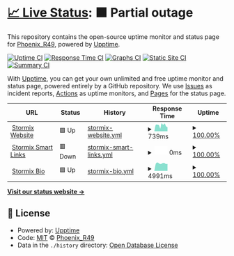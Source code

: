 # [📈 Live Status](https://PhoenixR49.github.io/stormix-status-page): <!--live status--> **🟧 Partial outage**

This repository contains the open-source uptime monitor and status page for [Phoenix_R49](https://PhoenixR49.github.io/stormix-status-page), powered by [Upptime](https://github.com/upptime/upptime).

[![Uptime CI](https://github.com/PhoenixR49/stormix-status-page/workflows/Uptime%20CI/badge.svg)](https://github.com/PhoenixR49/stormix-status-page/actions?query=workflow%3A%22Uptime+CI%22)
[![Response Time CI](https://github.com/PhoenixR49/stormix-status-page/workflows/Response%20Time%20CI/badge.svg)](https://github.com/PhoenixR49/stormix-status-page/actions?query=workflow%3A%22Response+Time+CI%22)
[![Graphs CI](https://github.com/PhoenixR49/stormix-status-page/workflows/Graphs%20CI/badge.svg)](https://github.com/PhoenixR49/stormix-status-page/actions?query=workflow%3A%22Graphs+CI%22)
[![Static Site CI](https://github.com/PhoenixR49/stormix-status-page/workflows/Static%20Site%20CI/badge.svg)](https://github.com/PhoenixR49/stormix-status-page/actions?query=workflow%3A%22Static+Site+CI%22)
[![Summary CI](https://github.com/PhoenixR49/stormix-status-page/workflows/Summary%20CI/badge.svg)](https://github.com/PhoenixR49/stormix-status-page/actions?query=workflow%3A%22Summary+CI%22)

With [Upptime](https://upptime.js.org), you can get your own unlimited and free uptime monitor and status page, powered entirely by a GitHub repository. We use [Issues](https://github.com/PhoenixR49/stormix-status-page/issues) as incident reports, [Actions](https://github.com/PhoenixR49/stormix-status-page/actions) as uptime monitors, and [Pages](https://PhoenixR49.github.io/stormix-status-page) for the status page.

<!--start: status pages-->
<!-- This summary is generated by Upptime (https://github.com/upptime/upptime) -->
<!-- Do not edit this manually, your changes will be overwritten -->
<!-- prettier-ignore -->
| URL | Status | History | Response Time | Uptime |
| --- | ------ | ------- | ------------- | ------ |
| <img alt="" src="https://icons.duckduckgo.com/ip3/stormixmusic.com.ico" height="13"> [Stormix Website](https://stormixmusic.com) | 🟩 Up | [stormix-website.yml](https://github.com/PhoenixR49/stormix-status-page/commits/HEAD/history/stormix-website.yml) | <details><summary><img alt="Response time graph" src="./graphs/stormix-website/response-time-week.png" height="20"> 739ms</summary><br><a href="https://status.stormixmusic.com/history/stormix-website"><img alt="Response time 811" src="https://img.shields.io/endpoint?url=https%3A%2F%2Fraw.githubusercontent.com%2FPhoenixR49%2Fstormix-status-page%2FHEAD%2Fapi%2Fstormix-website%2Fresponse-time.json"></a><br><a href="https://status.stormixmusic.com/history/stormix-website"><img alt="24-hour response time 528" src="https://img.shields.io/endpoint?url=https%3A%2F%2Fraw.githubusercontent.com%2FPhoenixR49%2Fstormix-status-page%2FHEAD%2Fapi%2Fstormix-website%2Fresponse-time-day.json"></a><br><a href="https://status.stormixmusic.com/history/stormix-website"><img alt="7-day response time 739" src="https://img.shields.io/endpoint?url=https%3A%2F%2Fraw.githubusercontent.com%2FPhoenixR49%2Fstormix-status-page%2FHEAD%2Fapi%2Fstormix-website%2Fresponse-time-week.json"></a><br><a href="https://status.stormixmusic.com/history/stormix-website"><img alt="30-day response time 730" src="https://img.shields.io/endpoint?url=https%3A%2F%2Fraw.githubusercontent.com%2FPhoenixR49%2Fstormix-status-page%2FHEAD%2Fapi%2Fstormix-website%2Fresponse-time-month.json"></a><br><a href="https://status.stormixmusic.com/history/stormix-website"><img alt="1-year response time 811" src="https://img.shields.io/endpoint?url=https%3A%2F%2Fraw.githubusercontent.com%2FPhoenixR49%2Fstormix-status-page%2FHEAD%2Fapi%2Fstormix-website%2Fresponse-time-year.json"></a></details> | <details><summary><a href="https://status.stormixmusic.com/history/stormix-website">100.00%</a></summary><a href="https://status.stormixmusic.com/history/stormix-website"><img alt="All-time uptime 100.00%" src="https://img.shields.io/endpoint?url=https%3A%2F%2Fraw.githubusercontent.com%2FPhoenixR49%2Fstormix-status-page%2FHEAD%2Fapi%2Fstormix-website%2Fuptime.json"></a><br><a href="https://status.stormixmusic.com/history/stormix-website"><img alt="24-hour uptime 100.00%" src="https://img.shields.io/endpoint?url=https%3A%2F%2Fraw.githubusercontent.com%2FPhoenixR49%2Fstormix-status-page%2FHEAD%2Fapi%2Fstormix-website%2Fuptime-day.json"></a><br><a href="https://status.stormixmusic.com/history/stormix-website"><img alt="7-day uptime 100.00%" src="https://img.shields.io/endpoint?url=https%3A%2F%2Fraw.githubusercontent.com%2FPhoenixR49%2Fstormix-status-page%2FHEAD%2Fapi%2Fstormix-website%2Fuptime-week.json"></a><br><a href="https://status.stormixmusic.com/history/stormix-website"><img alt="30-day uptime 100.00%" src="https://img.shields.io/endpoint?url=https%3A%2F%2Fraw.githubusercontent.com%2FPhoenixR49%2Fstormix-status-page%2FHEAD%2Fapi%2Fstormix-website%2Fuptime-month.json"></a><br><a href="https://status.stormixmusic.com/history/stormix-website"><img alt="1-year uptime 100.00%" src="https://img.shields.io/endpoint?url=https%3A%2F%2Fraw.githubusercontent.com%2FPhoenixR49%2Fstormix-status-page%2FHEAD%2Fapi%2Fstormix-website%2Fuptime-year.json"></a></details>
| <img alt="" src="https://icons.duckduckgo.com/ip3/play.stormixmusic.com.ico" height="13"> [Stormix Smart Links](https://play.stormixmusic.com) | 🟥 Down | [stormix-smart-links.yml](https://github.com/PhoenixR49/stormix-status-page/commits/HEAD/history/stormix-smart-links.yml) | <details><summary><img alt="Response time graph" src="./graphs/stormix-smart-links/response-time-week.png" height="20"> 0ms</summary><br><a href="https://status.stormixmusic.com/history/stormix-smart-links"><img alt="Response time 4871" src="https://img.shields.io/endpoint?url=https%3A%2F%2Fraw.githubusercontent.com%2FPhoenixR49%2Fstormix-status-page%2FHEAD%2Fapi%2Fstormix-smart-links%2Fresponse-time.json"></a><br><a href="https://status.stormixmusic.com/history/stormix-smart-links"><img alt="24-hour response time 0" src="https://img.shields.io/endpoint?url=https%3A%2F%2Fraw.githubusercontent.com%2FPhoenixR49%2Fstormix-status-page%2FHEAD%2Fapi%2Fstormix-smart-links%2Fresponse-time-day.json"></a><br><a href="https://status.stormixmusic.com/history/stormix-smart-links"><img alt="7-day response time 0" src="https://img.shields.io/endpoint?url=https%3A%2F%2Fraw.githubusercontent.com%2FPhoenixR49%2Fstormix-status-page%2FHEAD%2Fapi%2Fstormix-smart-links%2Fresponse-time-week.json"></a><br><a href="https://status.stormixmusic.com/history/stormix-smart-links"><img alt="30-day response time 19523" src="https://img.shields.io/endpoint?url=https%3A%2F%2Fraw.githubusercontent.com%2FPhoenixR49%2Fstormix-status-page%2FHEAD%2Fapi%2Fstormix-smart-links%2Fresponse-time-month.json"></a><br><a href="https://status.stormixmusic.com/history/stormix-smart-links"><img alt="1-year response time 4871" src="https://img.shields.io/endpoint?url=https%3A%2F%2Fraw.githubusercontent.com%2FPhoenixR49%2Fstormix-status-page%2FHEAD%2Fapi%2Fstormix-smart-links%2Fresponse-time-year.json"></a></details> | <details><summary><a href="https://status.stormixmusic.com/history/stormix-smart-links">100.00%</a></summary><a href="https://status.stormixmusic.com/history/stormix-smart-links"><img alt="All-time uptime 100.00%" src="https://img.shields.io/endpoint?url=https%3A%2F%2Fraw.githubusercontent.com%2FPhoenixR49%2Fstormix-status-page%2FHEAD%2Fapi%2Fstormix-smart-links%2Fuptime.json"></a><br><a href="https://status.stormixmusic.com/history/stormix-smart-links"><img alt="24-hour uptime 100.00%" src="https://img.shields.io/endpoint?url=https%3A%2F%2Fraw.githubusercontent.com%2FPhoenixR49%2Fstormix-status-page%2FHEAD%2Fapi%2Fstormix-smart-links%2Fuptime-day.json"></a><br><a href="https://status.stormixmusic.com/history/stormix-smart-links"><img alt="7-day uptime 100.00%" src="https://img.shields.io/endpoint?url=https%3A%2F%2Fraw.githubusercontent.com%2FPhoenixR49%2Fstormix-status-page%2FHEAD%2Fapi%2Fstormix-smart-links%2Fuptime-week.json"></a><br><a href="https://status.stormixmusic.com/history/stormix-smart-links"><img alt="30-day uptime 100.00%" src="https://img.shields.io/endpoint?url=https%3A%2F%2Fraw.githubusercontent.com%2FPhoenixR49%2Fstormix-status-page%2FHEAD%2Fapi%2Fstormix-smart-links%2Fuptime-month.json"></a><br><a href="https://status.stormixmusic.com/history/stormix-smart-links"><img alt="1-year uptime 100.00%" src="https://img.shields.io/endpoint?url=https%3A%2F%2Fraw.githubusercontent.com%2FPhoenixR49%2Fstormix-status-page%2FHEAD%2Fapi%2Fstormix-smart-links%2Fuptime-year.json"></a></details>
| <img alt="" src="https://icons.duckduckgo.com/ip3/bio.stormixmusic.com.ico" height="13"> [Stormix Bio](https://bio.stormixmusic.com) | 🟩 Up | [stormix-bio.yml](https://github.com/PhoenixR49/stormix-status-page/commits/HEAD/history/stormix-bio.yml) | <details><summary><img alt="Response time graph" src="./graphs/stormix-bio/response-time-week.png" height="20"> 4991ms</summary><br><a href="https://status.stormixmusic.com/history/stormix-bio"><img alt="Response time 3811" src="https://img.shields.io/endpoint?url=https%3A%2F%2Fraw.githubusercontent.com%2FPhoenixR49%2Fstormix-status-page%2FHEAD%2Fapi%2Fstormix-bio%2Fresponse-time.json"></a><br><a href="https://status.stormixmusic.com/history/stormix-bio"><img alt="24-hour response time 4579" src="https://img.shields.io/endpoint?url=https%3A%2F%2Fraw.githubusercontent.com%2FPhoenixR49%2Fstormix-status-page%2FHEAD%2Fapi%2Fstormix-bio%2Fresponse-time-day.json"></a><br><a href="https://status.stormixmusic.com/history/stormix-bio"><img alt="7-day response time 4991" src="https://img.shields.io/endpoint?url=https%3A%2F%2Fraw.githubusercontent.com%2FPhoenixR49%2Fstormix-status-page%2FHEAD%2Fapi%2Fstormix-bio%2Fresponse-time-week.json"></a><br><a href="https://status.stormixmusic.com/history/stormix-bio"><img alt="30-day response time 4771" src="https://img.shields.io/endpoint?url=https%3A%2F%2Fraw.githubusercontent.com%2FPhoenixR49%2Fstormix-status-page%2FHEAD%2Fapi%2Fstormix-bio%2Fresponse-time-month.json"></a><br><a href="https://status.stormixmusic.com/history/stormix-bio"><img alt="1-year response time 3811" src="https://img.shields.io/endpoint?url=https%3A%2F%2Fraw.githubusercontent.com%2FPhoenixR49%2Fstormix-status-page%2FHEAD%2Fapi%2Fstormix-bio%2Fresponse-time-year.json"></a></details> | <details><summary><a href="https://status.stormixmusic.com/history/stormix-bio">100.00%</a></summary><a href="https://status.stormixmusic.com/history/stormix-bio"><img alt="All-time uptime 100.00%" src="https://img.shields.io/endpoint?url=https%3A%2F%2Fraw.githubusercontent.com%2FPhoenixR49%2Fstormix-status-page%2FHEAD%2Fapi%2Fstormix-bio%2Fuptime.json"></a><br><a href="https://status.stormixmusic.com/history/stormix-bio"><img alt="24-hour uptime 100.00%" src="https://img.shields.io/endpoint?url=https%3A%2F%2Fraw.githubusercontent.com%2FPhoenixR49%2Fstormix-status-page%2FHEAD%2Fapi%2Fstormix-bio%2Fuptime-day.json"></a><br><a href="https://status.stormixmusic.com/history/stormix-bio"><img alt="7-day uptime 100.00%" src="https://img.shields.io/endpoint?url=https%3A%2F%2Fraw.githubusercontent.com%2FPhoenixR49%2Fstormix-status-page%2FHEAD%2Fapi%2Fstormix-bio%2Fuptime-week.json"></a><br><a href="https://status.stormixmusic.com/history/stormix-bio"><img alt="30-day uptime 100.00%" src="https://img.shields.io/endpoint?url=https%3A%2F%2Fraw.githubusercontent.com%2FPhoenixR49%2Fstormix-status-page%2FHEAD%2Fapi%2Fstormix-bio%2Fuptime-month.json"></a><br><a href="https://status.stormixmusic.com/history/stormix-bio"><img alt="1-year uptime 100.00%" src="https://img.shields.io/endpoint?url=https%3A%2F%2Fraw.githubusercontent.com%2FPhoenixR49%2Fstormix-status-page%2FHEAD%2Fapi%2Fstormix-bio%2Fuptime-year.json"></a></details>

<!--end: status pages-->

[**Visit our status website →**](https://PhoenixR49.github.io/stormix-status-page)

## 📄 License

- Powered by: [Upptime](https://github.com/upptime/upptime)
- Code: [MIT](./LICENSE) © [Phoenix_R49](https://PhoenixR49.github.io/stormix-status-page)
- Data in the `./history` directory: [Open Database License](https://opendatacommons.org/licenses/odbl/1-0/)
